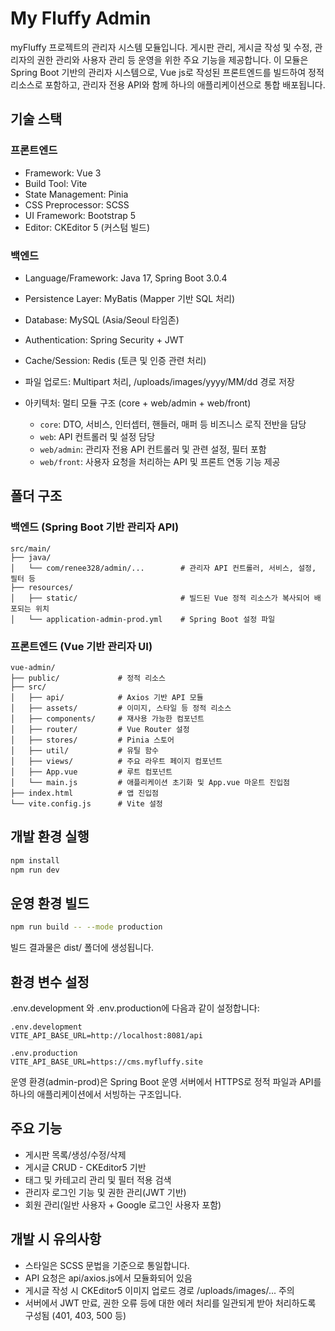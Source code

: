 # My Fluffy Admin

myFluffy 프로젝트의 관리자 시스템 모듈입니다. 게시판 관리, 게시글 작성 및 수정, 관리자의 권한 관리와 사용자 관리 등 운영을 위한 주요 기능을 제공합니다. 
이 모듈은 Spring Boot 기반의 관리자 시스템으로, Vue js로 작성된 프론트엔드를 빌드하여 정적 리소스로 포함하고, 관리자 전용 API와 함께 하나의 애플리케이션으로 통합 배포됩니다.

## 기술 스택

### 프론트엔드

* Framework: Vue 3
* Build Tool: Vite
* State Management: Pinia
* CSS Preprocessor: SCSS
* UI Framework: Bootstrap 5
* Editor: CKEditor 5 (커스텀 빌드)

### 백엔드

* Language/Framework: Java 17, Spring Boot 3.0.4
* Persistence Layer: MyBatis (Mapper 기반 SQL 처리)
* Database: MySQL (Asia/Seoul 타임존)
* Authentication: Spring Security + JWT
* Cache/Session: Redis (토큰 및 인증 관련 처리)
* 파일 업로드: Multipart 처리, /uploads/images/yyyy/MM/dd 경로 저장
* 아키텍처: 멀티 모듈 구조 (core + web/admin + web/front)

    * `core`: DTO, 서비스, 인터셉터, 핸들러, 매퍼 등 비즈니스 로직 전반을 담당
    * `web`: API 컨트롤러 및 설정 담당
    * `web/admin`: 관리자 전용 API 컨트롤러 및 관련 설정, 필터 포함
    * `web/front`: 사용자 요청을 처리하는 API 및 프론트 연동 기능 제공

## 폴더 구조

### 백엔드 (Spring Boot 기반 관리자 API)
```
src/main/
├── java/
│   └── com/renee328/admin/...        # 관리자 API 컨트롤러, 서비스, 설정, 필터 등
├── resources/
│   ├── static/                       # 빌드된 Vue 정적 리소스가 복사되어 배포되는 위치
│   └── application-admin-prod.yml    # Spring Boot 설정 파일
```

### 프론트엔드 (Vue 기반 관리자 UI)
```
vue-admin/
├── public/             # 정적 리소스
├── src/
│   ├── api/            # Axios 기반 API 모듈
│   ├── assets/         # 이미지, 스타일 등 정적 리소스
│   ├── components/     # 재사용 가능한 컴포넌트
│   ├── router/         # Vue Router 설정
│   ├── stores/         # Pinia 스토어
│   ├── util/           # 유틸 함수
│   ├── views/          # 주요 라우트 페이지 컴포넌트
│   ├── App.vue         # 루트 컴포넌트
│   └── main.js         # 애플리케이션 초기화 및 App.vue 마운트 진입점
├── index.html          # 앱 진입점
└── vite.config.js      # Vite 설정
```

## 개발 환경 실행

```bash
npm install
npm run dev
```

## 운영 환경 빌드

```bash
npm run build -- --mode production
```

빌드 결과물은 dist/ 폴더에 생성됩니다.

## 환경 변수 설정

.env.development 와 .env.production에 다음과 같이 설정합니다:

```
.env.development
VITE_API_BASE_URL=http://localhost:8081/api

.env.production
VITE_API_BASE_URL=https://cms.myfluffy.site
```

운영 환경(admin-prod)은 Spring Boot 운영 서버에서 HTTPS로 정적 파일과 API를 하나의 애플리케이션에서 서빙하는 구조입니다.

## 주요 기능

* 게시판 목록/생성/수정/삭제
* 게시글 CRUD - CKEditor5 기반
* 태그 및 카테고리 관리 및 필터 적용 검색
* 관리자 로그인 기능 및 권한 관리(JWT 기반)
* 회원 관리(일반 사용자 + Google 로그인 사용자 포함)

## 개발 시 유의사항

* 스타일은 SCSS 문법을 기준으로 통일합니다.
* API 요청은 api/axios.js에서 모듈화되어 있음
* 게시글 작성 시 CKEditor5 이미지 업로드 경로 /uploads/images/... 주의
* 서버에서 JWT 만료, 권한 오류 등에 대한 에러 처리를 일관되게 받아 처리하도록 구성됨 (401, 403, 500 등)
